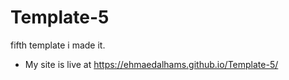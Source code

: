 # Template-5
 
fifth template i made it.
- My site is live at  https://ehmaedalhams.github.io/Template-5/
